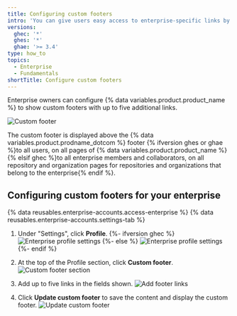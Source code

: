 ```yaml
---
title: Configuring custom footers
intro: 'You can give users easy access to enterprise-specific links by adding custom footers to {% data variables.product.product_name %}.'
versions:
  ghec: '*'
  ghes: '*'
  ghae: '>= 3.4'
type: how_to
topics:
  - Enterprise
  - Fundamentals
shortTitle: Configure custom footers
---
```

Enterprise owners can configure {% data variables.product.product_name %} to show custom footers with up to five additional links.

![Custom footer](/assets/images/enterprise/custom-footer/octodemo-footer.png)

The custom footer is displayed above the {% data variables.product.prodname_dotcom %} footer {% ifversion ghes or ghae %}to all users, on all pages of {% data variables.product.product_name %}{% elsif ghec %}to all enterprise members and collaborators, on all repository and organization pages for repositories and organizations that belong to the enterprise{% endif %}.

## Configuring custom footers for your enterprise

{% data reusables.enterprise-accounts.access-enterprise %}
{% data reusables.enterprise-accounts.settings-tab %}

1. Under "Settings", click **Profile**.
{%- ifversion ghec %}
![Enterprise profile settings](/assets/images/enterprise/custom-footer/enterprise-profile-ghec.png)
{%- else %}
![Enterprise profile settings](/assets/images/enterprise/custom-footer/enterprise-profile-ghes.png)
{%- endif %}

1. At the top of the Profile section, click **Custom footer**.
![Custom footer section](/assets/images/enterprise/custom-footer/custom-footer-section.png)

1. Add up to five links in the fields shown.
![Add footer links](/assets/images/enterprise/custom-footer/add-footer-links.png)

1. Click **Update custom footer** to save the content and display the custom footer.
![Update custom footer](/assets/images/enterprise/custom-footer/update-custom-footer.png)
